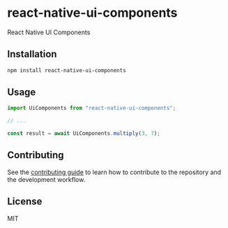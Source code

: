 # react-native-ui-components

React Native UI Components

## Installation

```sh
npm install react-native-ui-components
```

## Usage

```js
import UiComponents from "react-native-ui-components";

// ...

const result = await UiComponents.multiply(3, 7);
```

## Contributing

See the [contributing guide](CONTRIBUTING.md) to learn how to contribute to the repository and the development workflow.

## License

MIT
